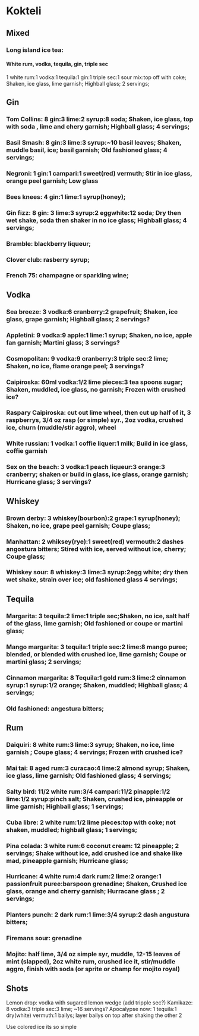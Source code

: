 # Kokteli

## Mixed
### Long island ice tea: 
#### White rum, vodka, tequila, gin, triple sec
1 white rum:1 vodka:1 tequila:1 gin:1 triple sec:1 sour mix:top off with coke; Shaken, ice glass, lime garnish; Highball glass; 2 servings;

## Gin
### Tom Collins: 8 gin:3 lime:2 syrup:8 soda; Shaken, ice glass, top with soda , lime and chery garnish; Highball glass; 4 servings;
### Basil Smash: 8 gin:3 lime:3 syrup:~10 basil leaves; Shaken, muddle basil, ice; basil garnish; Old fashioned glass; 4 servings; 
### Negroni: 1 gin:1 campari:1 sweet(red) vermuth; Stir in ice glass, orange peel garnish; Low glass
### Bees knees: 4 gin:1 lime:1 syrup(honey);
### Gin fizz: 8 gin: 3 lime:3 syrup:2 eggwhite:12 soda; Dry then wet shake, soda then shaker in no ice glass; Highball glass; 4 servings;
### Bramble: blackberry liqueur;
### Clover club: rasberry syrup;
### French 75: champagne or sparkling wine;

## Vodka
### Sea breeze: 3 vodka:6 cranberry:2 grapefruit; Shaken, ice glass, grape garnish; Highball glass; 2 servings?
### Appletini: 9 vodka:9 apple:1 lime:1 syrup; Shaken, no ice, apple fan garnish; Martini glass; 3 servings?
### Cosmopolitan: 9 vodka:9 cranberry:3 triple sec:2 lime; Shaken, no ice, flame orange peel; 3 servings?
### Caipiroska: 60ml vodka:1/2 lime pieces:3 tea spoons sugar; Shaken, muddled, ice glass, no garnish; Frozen with crushed ice?
### Raspary Caipiroska: cut out lime wheel, then cut up half of it, 3 raspberrys, 3/4 oz rasp (or simple) syr., 2oz vodka, crushed ice, churn (muddle/stir aggro), wheel
### White russian: 1 vodka:1 coffie liquer:1 milk; Build in ice glass, coffie garnish
### Sex on the beach: 3 vodka:1 peach liqueur:3 orange:3 cranberry; shaken or build in glass, ice glass, orange garnish; Hurricane glass; 3 servings?

## Whiskey
### Brown derby: 3 whiskey(bourbon):2 grape:1 syrup(honey); Shaken, no ice, grape peel garnish; Coupe glass;
### Manhattan: 2 whiksey(rye):1 sweet(red) vermouth:2 dashes angostura bitters; Stired with ice, served without ice, cherry; Coupe glass;
### Whiskey sour: 8 whiskey:3 lime:3 syrup:2egg white; dry then wet shake, strain over ice; old fashioned glass 4 servings;

## Tequila
### Margarita: 3 tequila:2 lime:1 triple sec;Shaken, no ice, salt half of the glass, lime garnish; Old fashioned or coupe or martini glass;
### Mango margarita: 3 tequila:1 triple sec:2 lime:8 mango puree; blended, or blended with crushed ice, lime garnish; Coupe or martini glass; 2 servings;
### Cinnamon margarita: 8 Tequila:1 gold rum:3 lime:2 cinnamon syrup:1 syrup:1/2 orange; Shaken, muddled; Highball glass; 4 servings;
### Old fashioned: angestura bitters;

## Rum
### Daiquiri: 8 white rum:3 lime:3 syrup; Shaken, no ice, lime garnish ; Coupe glass; 4 servings; Frozen with crushed ice?
### Mai tai: 8 aged rum:3 curacao:4 lime:2 almond syrup; Shaken, ice glass, lime garnish; Old fashioned glass; 4 servings;
### Salty bird: 11/2 white rum:3/4 campari:11/2 pinapple:1/2 lime:1/2 syrup:pinch salt; Shaken, crushed ice, pineapple or lime garnish; Highball glass; 1 servings;
### Cuba libre: 2 white rum:1/2 lime pieces:top with coke; not shaken, muddled; highball glass; 1 servings;
### Pina colada: 3 white rum:6 coconut cream: 12 pineapple; 2 servings; Shake without ice, add crushed ice and shake like mad, pineapple garnish; Hurricane glass;
### Hurricane: 4 white rum:4 dark rum:2 lime:2 orange:1 passionfruit puree:barspoon grenadine; Shaken, Crushed ice glass, orange and cherry garnish; Hurracane glass ; 2 servings;
### Planters punch: 2 dark rum:1 lime:3/4 syrup:2 dash angustura bitters;
### Firemans sour: grenadine
### Mojito: half lime, 3/4 oz simple syr, muddle, 12-15 leaves of mint (slapped), 2oz white rum, crushed ice it, stir/muddle aggro, finish with soda (or sprite or champ for mojito royal)

## Shots
Lemon drop: vodka with sugared lemon wedge (add tripple sec?)
Kamikaze: 8 vodka:3 triple sec:3 lime; ~16 servings?
Apocalypse now: 1 tequila:1 dry(white) vermuth:1 bailys; layer bailys on top after shaking the other 2












Use colored ice its so simple
